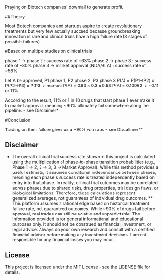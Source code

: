 Praying on Biotech companies' downfall to generate profit.

##Theory

Most Biotech companies and startups aspire to create revolutionary treatments but very few actually succeed because groundbreaking innovation is rare and clinical trials have a high failure rate (3 stages of possible failures).

#Based on multiple studies on clinical trials

phase 1 -> phase 2 : success rate of ~63%
phase 2 -> phase 3 : success rate of ~30%
phase 3 -> market approval (NDA/BLA) : success rate of ~58%

Let A be approved, P1 phase 1, P2 phase 2, P3 phase 3
P(A) = P(P1->P2) x P(P2->P3) x P(P3 -> market)
P(A) = 0.63 x 0.3 x 0.58
P(A) = 0.10962 -> ~0.11 or 11%

According to the result, 11% or 1 in 10 drugs that start phase 1 ever make it to market approval, meaning ~90% ultimately fail somewhere along the pipeline. - see Disclaimer*

#Conclusion

Trading on their failure gives us a ~90% win rate. - see Discalimer**


## Disclaimer

* The overall clinical trial success rate shown in this project is calculated using the multiplication of phase-to-phase transition probabilities (e.g., Phase 1 → 2, 2 → 3, 3 → Market Approval). While this method provides a useful estimate, it assumes conditional independence between phases, meaning each phase's success rate is treated independently based on entry into that phase. In reality, clinical trial outcomes may be correlated across phases due to shared risks, drug properties, trial design flaws, or biological limitations. Therefore, these calculations represent generalized averages, not guarantees of individual drug outcomes.
** This platform assumes a rational edge based on historical treatment failure rate, not guaranteed outcomes. While ~90% of drugs fail before approval, real trades can still be volatile and unpredictable. The information provided is for general informational and educational purposes only. It should not be construed as financial, investment, or legal advice. Always do your own research and consult with a certified financial advisor before making any investment decisions. I am not responsible for any financial losses you may incur.

## License

This project is licensed under the MIT License - see the LICENSE file for details.
